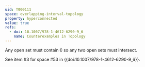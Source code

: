 ```yaml
---
uid: T000111
space: overlapping-interval-topology
property: hyperconnected
value: true
refs:
  - doi: 10.1007/978-1-4612-6290-9_6
    name: Counterexamples in Topology
---
```

Any open set must contain 0 so any two open sets must intersect.

See item #3 for space #53 in {{doi:10.1007/978-1-4612-6290-9_6}}.

